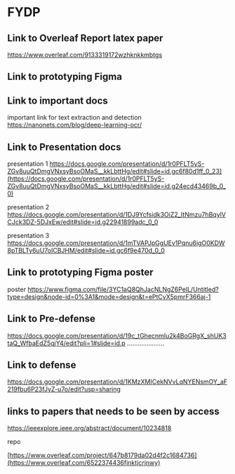 # FYDP

## Link to Overleaf Report latex paper

https://www.overleaf.com/9133319172wzhknkkmbtgs

## Link to prototyping Figma


## Link to important docs 
important link for text extraction and detection 
https://nanonets.com/blog/deep-learning-ocr/

## Link to Presentation docs

presentation 1
https://docs.google.com/presentation/d/1r0PFLT5yS-ZGv8uuQtDmgVNxsyBsoOMaS__kkLbttHg/edit#slide=id.gc6f80d1ff_0_23](https://docs.google.com/presentation/d/1r0PFLT5yS-ZGv8uuQtDmgVNxsyBsoOMaS__kkLbttHg/edit#slide=id.g24ecd43469b_0_0)



presentation 2
https://docs.google.com/presentation/d/1DJ9Ycfsidk3OiZ2_ItNmzu7hBqylVCJck3DZ-5DJxEw/edit#slide=id.g22941899adc_0_0



presentation 3
https://docs.google.com/presentation/d/1mTVAPJpGgUEv1Pqnu6igO0KDW8pTBLTy6uU7oICBJHM/edit#slide=id.gc6f9e470d_0_0


## Link to prototyping Figma poster
poster
https://www.figma.com/file/3YC1aQ8QhJacNLNgZ6PelL/Untitled?type=design&node-id=0%3A1&mode=design&t=ePtCvX5pmrF366aj-1

## Link to Pre-defense 
https://docs.google.com/presentation/d/19c_tGhecnmIu2k4BoGRgX_shUK3taQ_WfbaEdZ5qjY4/edit?pli=1#slide=id.p
.....................
## Link to defense 
https://docs.google.com/presentation/d/1KMzXMICekNVvLqNYENsmOY_aF219fbu6P23fJyZ-u7o/edit?usp=sharing

## links to papers that needs to be seen by access

https://ieeexplore.ieee.org/abstract/document/10234818










repo 

[https://www.overleaf.com/project/647b8179da02d4f2c1684736](https://www.overleaf.com/6522374436fjnktjcrjnwy)
